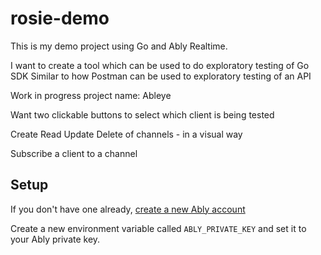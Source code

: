 # rosie-demo

This is my demo project using Go and Ably Realtime.

I want to create a tool which can be used to do exploratory testing of Go SDK
Similar to how Postman can be used to exploratory testing of an API

Work in progress project name: Ableye

Want two clickable buttons to select which client is being tested

Create Read Update Delete of channels - in a visual way

Subscribe a client to a channel

## Setup 
If you don't have one already, [create a new Ably account](https://ably.com/sign-up)

Create a new environment variable called `ABLY_PRIVATE_KEY` and set it to your Ably private key.

